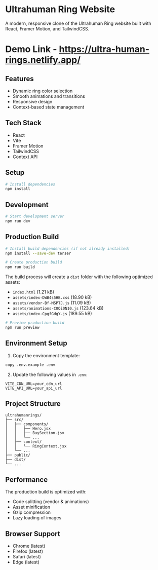 # Ultrahuman Ring Website

A modern, responsive clone of the Ultrahuman Ring website built with React, Framer Motion, and TailwindCSS.

# Demo Link - https://ultra-human-rings.netlify.app/

## Features
- Dynamic ring color selection
- Smooth animations and transitions
- Responsive design
- Context-based state management

## Tech Stack
- React
- Vite
- Framer Motion
- TailwindCSS
- Context API

## Setup
```bash
# Install dependencies
npm install
```

## Development
```bash
# Start development server
npm run dev
```

## Production Build
```bash
# Install build dependencies (if not already installed)
npm install --save-dev terser

# Create production build
npm run build
```

The build process will create a `dist` folder with the following optimized assets:
- `index.html` (1.21 kB)
- `assets/index-DWB4s5HB.css` (18.90 kB)
- `assets/vendor-Bf-MSPTJ.js` (11.09 kB)
- `assets/animations-C0Qi0N10.js` (123.64 kB)
- `assets/index-CpgfGdgY.js` (189.55 kB)

```bash
# Preview production build
npm run preview
```

## Environment Setup
1. Copy the environment template:
```bash
copy .env.example .env
```

2. Update the following values in `.env`:
```env
VITE_CDN_URL=your_cdn_url
VITE_API_URL=your_api_url
```

## Project Structure
```
ultrahumanrings/
├── src/
│   ├── components/
│   │   ├── Hero.jsx
│   │   ├── BuySection.jsx
│   │   └── ...
│   ├── context/
│   │   └── RingContext.jsx
│   └── ...
├── public/
├── dist/
└── ...
```

## Performance
The production build is optimized with:
- Code splitting (vendor & animations)
- Asset minification
- Gzip compression
- Lazy loading of images

## Browser Support
- Chrome (latest)
- Firefox (latest)
- Safari (latest)
- Edge (latest)
